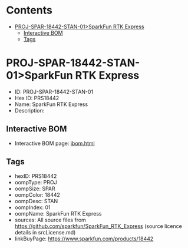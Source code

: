 



Contents
========

* [PROJ-SPAR-18442-STAN-01>SparkFun RTK Express](#proj-spar-18442-stan-01sparkfun-rtk-express)
	* [Interactive BOM](#interactive-bom)
	* [Tags](#tags)

# PROJ-SPAR-18442-STAN-01>SparkFun RTK Express

- ID: PROJ-SPAR-18442-STAN-01
- Hex ID: PRS18442
- Name: SparkFun RTK Express
- Description: 

## Interactive BOM

- Interactive BOM page: [ibom.html](kicad/bom/ibom.html)

## Tags

- hexID: PRS18442
- oompType: PROJ
- oompSize: SPAR
- oompColor: 18442
- oompDesc: STAN
- oompIndex: 01
- oompName: SparkFun RTK Express
- sources: All source files from https://github.com/sparkfun/SparkFun_RTK_Express (source licence details in srcLicense.md)
- linkBuyPage: https://www.sparkfun.com/products/18442
